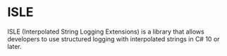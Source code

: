 # ISLE

ISLE (Interpolated String Logging Extensions) is a library that allows developers to use structured logging with interpolated strings in C# 10 or later.
